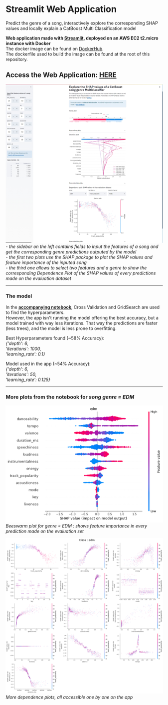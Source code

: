 # Streamlit Web Application
Predict the genre of a song, interactively explore the corresponding SHAP values and locally explain a CatBoost Multi Classification model

**Web application made with [Streamlit](https://streamlit.io/), deployed on an AWS EC2 t2.micro instance with Docker**  
The docker image can be found on [DockerHub](https://hub.docker.com/repository/docker/nfauco/streamlit-shap).  
The dockerfile used to build the image can be found at the root of this repository.  

## Access the Web Application: [HERE](ec2-13-36-127-69.eu-west-3.compute.amazonaws.com)  
![](https://github.com/fauconnier-n/Streamlit-SHAP-Explorer/blob/main/images/MyApp.jpg) 
*- the sidebar on the left contains fields to input the features of a song and get the corresponding genre predictions outputed by the model*  
*- the first two plots use the SHAP package to plot the SHAP values and feature importance of the inputed song*  
*- the third one allows to select two features and a genre to show the corresponding Dependence Plot of the SHAP values of every predictions made on the evaluation dataset*  

***

### The model
In the **[accompanying notebook](https://github.com/fauconnier-n/Streamlit-SHAP-Explorer/blob/main/notebook.ipynb)**, Cross Validation and GridSearch are used to find the hyperparameters.  
However, the app isn't running the model offering the best accuracy, but a model trained with way less iterations. That way the predictions are faster (less trees), and the model is less prone to overfitting.

Best Hyperparameters found (~58% Accuracy):  
*{'depth': 6,  
 'iterations': 1000,  
 'learning_rate': 0.1}*  
 
Model used in the app (~54% Accuracy):  
*{'depth': 6,  
 'iterations': 50,  
 'learning_rate': 0.125}*  

***

### More plots from the notebook for *song genre = EDM*
![](https://github.com/fauconnier-n/Streamlit-SHAP-Explorer/blob/main/images/beeswarm%20edm.png)  
*Beeswarm plot for genre = EDM : shows feature importance in every prediction made on the evaluation set*  

![](https://github.com/fauconnier-n/Streamlit-SHAP-Explorer/blob/main/images/dependence_plots.png)  
*More dependence plots, all accessible one by one on the app*  
